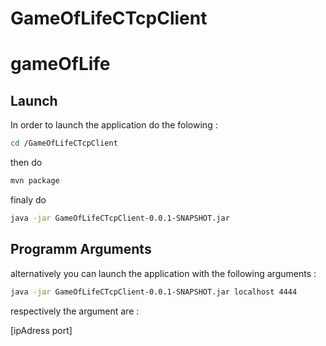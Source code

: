 # GameOfLifeCTcpClient

# gameOfLife

## Launch

In order to launch the application do the folowing :

```bash
cd /GameOfLifeCTcpClient
```

then do 

```bash
mvn package
```

finaly do 

```bash
java -jar GameOfLifeCTcpClient-0.0.1-SNAPSHOT.jar
```
## Programm Arguments

alternatively you can launch the application with the following arguments :

```bash
java -jar GameOfLifeCTcpClient-0.0.1-SNAPSHOT.jar localhost 4444
```

respectively the argument are :

[ipAdress port]